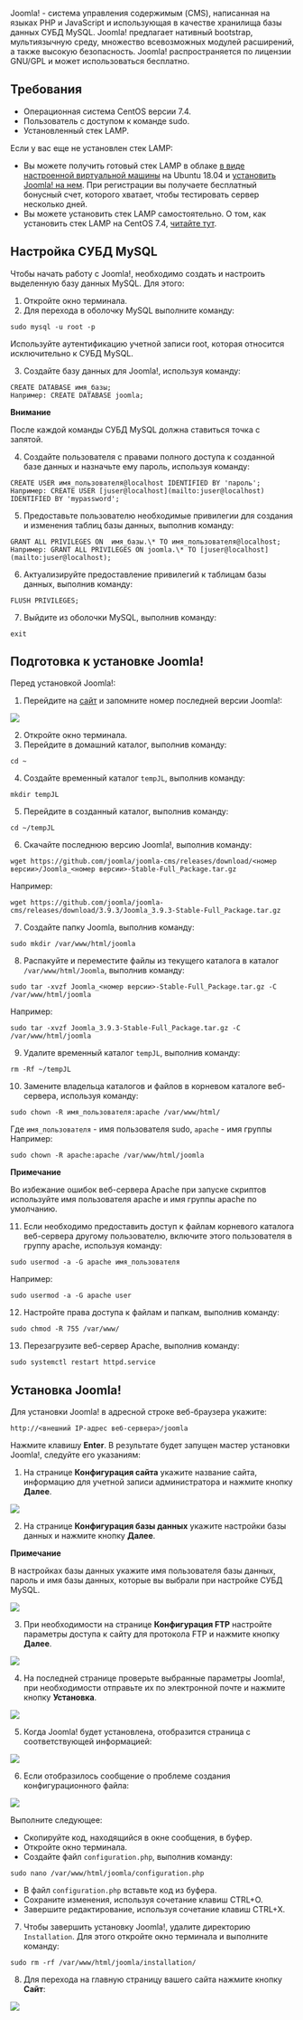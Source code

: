Joomla! - система управления содержимым (CMS), написанная на языках PHP и JavaScript и использующая в качестве хранилища базы данных СУБД MySQL. Joomla! предлагает нативный bootstrap, мультиязычную среду, множество всевозможных модулей расширений, а также высокую безопасность. Joomla! распространяется по лицензии GNU/GPL и может использоваться бесплатно.

## Требования

- Операционная система CentOS версии 7.4.
- Пользователь с доступом к команде sudo.
- Установленный стек LAMP.

Если у вас еще не установлен стек LAMP:

- Вы можете получить готовый стек LAMP в облаке [в виде настроенной виртуальной машины](https://mcs.mail.ru/app/services/marketplace/) на Ubuntu 18.04 и [установить Joomla! на нем](/ru/additionals/cases/cases-joomla/case-joomla-u18). При регистрации вы получаете бесплатный бонусный счет, которого хватает, чтобы тестировать сервер несколько дней.
- Вы можете установить стек LAMP самостоятельно. О том, как установить стек LAMP на CentOS 7.4, [читайте тут](/ru/additionals/cases/cases-lamp/lamp-cos74).

## Настройка СУБД MySQL

Чтобы начать работу с Joomla!, необходимо создать и настроить выделенную базу данных MySQL. Для этого:

1.  Откройте окно терминала.
2.  Для перехода в оболочку MySQL выполните команду:

```
sudo mysql -u root -p 
```

Используйте аутентификацию учетной записи root, которая относится исключительно к СУБД MySQL.

3.  Создайте базу данных для Joomla!, используя команду:

```
CREATE DATABASE имя_базы;
Например: CREATE DATABASE joomla;
```

<warn>

**Внимание**

После каждой команды СУБД MySQL должна ставиться точка с запятой.

</warn>

4.  Создайте пользователя с правами полного доступа к созданной базе данных и назначьте ему пароль, используя команду:

```
CREATE USER имя_пользователя@localhost IDENTIFIED BY 'пароль';
Например: CREATE USER [juser@localhost](mailto:juser@localhost) IDENTIFIED BY 'mypassword';
```

5.  Предоставьте пользователю необходимые привилегии для создания и изменения таблиц базы данных, выполнив команду:

```
GRANT ALL PRIVILEGES ON  имя_базы.\* TO имя_пользователя@localhost;
Например: GRANT ALL PRIVILEGES ON joomla.\* TO [juser@localhost](mailto:juser@localhost);
```

6.  Актуализируйте предоставление привилегий к таблицам базы данных, выполнив команду:

```
FLUSH PRIVILEGES;
```

7.  Выйдите из оболочки MySQL, выполнив команду:

```
exit
```

## Подготовка к установке Joomla!

Перед установкой Joomla!:

1.  Перейдите на [сайт](https://github.com/joomla/joomla-cms/releases) и запомните номер последней версии Joomla!:

![](./assets/1553373673333-1553373673333.png)

2.  Откройте окно терминала.
3.  Перейдите в домашний каталог, выполнив команду:

```
cd ~
```

4.  Создайте временный каталог `tempJL`, выполнив команду:

```
mkdir tempJL
```

5.  Перейдите в созданный каталог, выполнив команду:

```
cd ~/tempJL
```

6.  Скачайте последнюю версию Joomla!, выполнив команду:

```
wget https://github.com/joomla/joomla-cms/releases/download/<номер версии>/Joomla_<номер версии>-Stable-Full_Package.tar.gz
```

Например:

```
wget https://github.com/joomla/joomla-cms/releases/download/3.9.3/Joomla_3.9.3-Stable-Full_Package.tar.gz
```

7.  Создайте папку Joomla, выполнив команду:

```
sudo mkdir /var/www/html/joomla
```

8.  Распакуйте и переместите файлы из текущего каталога в каталог `/var/www/html/Joomla`, выполнив команду:

```
sudo tar -xvzf Joomla_<номер версии>-Stable-Full_Package.tar.gz -C /var/www/html/joomla
```

Например:

```
sudo tar -xvzf Joomla_3.9.3-Stable-Full_Package.tar.gz -C /var/www/html/joomla
```

9.  Удалите временный каталог `tempJL`, выполнив команду:

```
rm -Rf ~/tempJL
```

10. Замените владельца каталогов и файлов в корневом каталоге веб-сервера, используя команду:

```
sudo chown -R имя_пользователя:apache /var/www/html/

```

Где `имя_пользователя` - имя пользователя sudo, `apache` - имя группы
Например:

```
sudo chown -R apache:apache /var/www/html/joomla
```

<info>

**Примечание**

Во избежание ошибок веб-сервера Apache при запуске скриптов используйте имя пользователя apache и имя группы apache по умолчанию.

</info>

11. Если необходимо предоставить доступ к файлам корневого каталога веб-сервера другому пользователю, включите этого пользователя в группу apache, используя команду:

```
sudo usermod -a -G apache имя_пользователя
```

Например:

```
sudo usermod -a -G apache user
```

12. Настройте права доступа к файлам и папкам, выполнив команду:

```
sudo chmod -R 755 /var/www/
```

13. Перезагрузите веб-сервер Apache, выполнив команду:

```
sudo systemctl restart httpd.service
```

## Установка Joomla!

Для установки Joomla! в адресной строке веб-браузера укажите:

```
http://<внешний IP-адрес веб-сервера>/joomla
```

Нажмите клавишу **Enter**. В результате будет запущен мастер установки Joomla!, следуйте его указаниям:

1.  На странице **Конфигурация сайта** укажите название сайта, информацию для учетной записи администратора и нажмите кнопку **Далее**.

**![](./assets/1556226179680-1556226179680.png)**

2.  На странице **Конфигурация базы данных** укажите настройки базы данных и нажмите кнопку **Далее**.

<info>

**Примечание**

В настройках базы данных укажите имя пользователя базы данных, пароль и имя базы данных, которые вы выбрали при настройке СУБД MySQL.

</info>

**![](./assets/1559854835263-1559854835263.jpeg)**

3.  При необходимости на странице **Конфигурация FTP** настройте параметры доступа к сайту для протокола FTP и нажмите кнопку **Далее**.

**![](./assets/1559854852089-1559854852089.jpeg)**

4.  На последней странице проверьте выбранные параметры Joomla!, при необходимости отправьте их по электронной почте и нажмите кнопку **Установка**.

**![](./assets/1556226327302-1556226327302.png)**

5.  Когда Joomla! будет установлена, отобразится страница с соответствующей информацией:

![](./assets/1553375460786-1553375460786.png)

6.  Если отобразилось сообщение о проблеме создания конфигурационного файла:

**![](./assets/1556227255049-1556227255049.png)**

Выполните следующее:

- Скопируйте код, находящийся в окне сообщения, в буфер.
- Откройте окно терминала.
- Создайте файл `configuration.php`, выполнив команду:

```
sudo nano /var/www/html/joomla/configuration.php
```

- В файл `configuration.php` вставьте код из буфера.
- Сохраните изменения, используя сочетание клавиш CTRL+O.
- Завершите редактирование, используя сочетание клавиш CTRL+X.

7.  Чтобы завершить установку Joomla!, удалите директорию `Installation`. Для этого откройте окно терминала и выполните команду:

```
sudo rm -rf /var/www/html/joomla/installation/
```

8.  Для перехода на главную страницу вашего сайта нажмите кнопку **Сайт**:

**![](./assets/1553375486854-1553375486854.png)**
